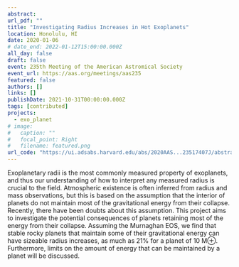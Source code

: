 ```yaml
---
abstract: 
url_pdf: ""
title: "Investigating Radius Increases in Hot Exoplanets"
location: Honolulu, HI 
date: 2020-01-06
# date_end: 2022-01-12T15:00:00.000Z
all_day: false
draft: false
event: 235th Meeting of the American Astromical Society
event_url: https://aas.org/meetings/aas235
featured: false
authors: []
links: []
publishDate: 2021-10-31T00:00:00.000Z
tags: [contributed]
projects:
  - exo_planet
# image:
#   caption: ""
#   focal_point: Right
#   filename: featured.png
url_code: "https://ui.adsabs.harvard.edu/abs/2020AAS...23517407J/abstract"
---
```

Exoplanetary radii is the most commonly measured property of exoplanets, and thus our understanding of how to interpret any measured radius is crucial to the field. Atmospheric existence is often inferred from radius and mass observations, but this is based on the assumption that the interior of planets do not maintain most of the gravitational energy from their collapse. Recently, there have been doubts about this assumption. This project aims to investigate the potential consequences of planets retaining most of the energy from their collapse. Assuming the Murnaghan EOS, we find that stable rocky planets that maintain some of their gravitational energy can have sizeable radius increases, as much as 21% for a planet of 10 M⊕. Furthermore, limits on the amount of energy that can be maintained by a planet will be discussed.